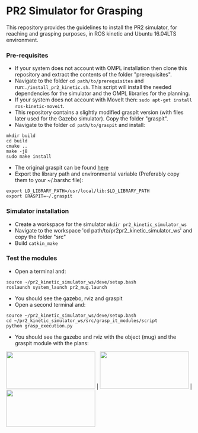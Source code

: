 # PR2 Simulator for Grasping

This repository provides the guidelines to install the PR2 simulator, for reaching and grasping purposes, in ROS kinetic and Ubuntu 16.04LTS environment.

### Pre-requisites
* If your system does not account with OMPL installation then clone this repository and extract the contents of the folder "prerequisites".
* Navigate to the folder `cd path/to/prerequisites` and run:`./install_pr2_kinetic.sh`. This script will install the needed dependencies for the simulator and the OMPL libraries for the planning.
* If your system does not account with MoveIt then: `sudo apt-get install ros-kinetic-moveit`.
* This repository contains a slightly modified graspIt version (with files later used for the Gazebo simulator). Copy the folder "graspit".
* Navigate to the folder `cd path/to/graspit` and install:
```
mkdir build
cd build
cmake ..
make -j8
sudo make install
```
* The original graspit can be found [here](https://github.com/graspit-simulator/graspit_interface)
* Export the library path and environmental variable (Preferably copy them to your ~/.barshc file):
```
export LD_LIBRARY_PATH=/usr/local/lib:$LD_LIBRARY_PATH
export GRASPIT=~/.graspit
```

### Simulator installation
* Create a workspace for the simulator `mkdir pr2_kinetic_simulator_ws`
* Navigate to the workspace 'cd path/to/pr2pr2_kinetic_simulator_ws' and copy the folder "src"
* Build `catkin_make`

### Test the modules
* Open a terminal and:
```
source ~/pr2_kinetic_simulator_ws/deve/setup.bash
roslaunch system_launch pr2_mug.launch
```
* You should see the gazebo, rviz and graspit
* Open a second terminal and:
```
source ~/pr2_kinetic_simulator_ws/deve/setup.bash
cd ~/pr2_kinetic_simulator_ws/src/grasp_it_modules/script
python grasp_execution.py
```
* You should see the gazebo and rviz with the object (mug) and the graspit module with the plans:


<img src="https://github.com/PaolaArdon/pr2_kinetic_simulator/blob/master/images/pr2_kitchen.png" width="240" height="100">  | <img src="https://github.com/PaolaArdon/pr2_kinetic_simulator/blob/master/images/rviz_pr2.png" width="240" height="100"> | <img src="https://github.com/PaolaArdon/pr2_kinetic_simulator/blob/master/images/graspIt_plans.png" width="240" height="100">
